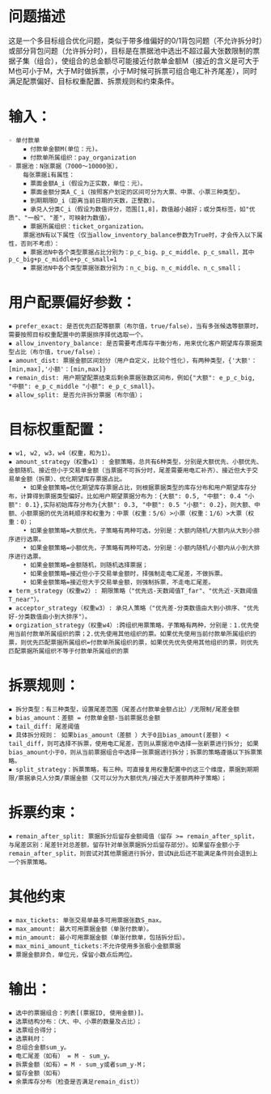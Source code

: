 # 问题描述
这是一个多目标组合优化问题，类似于带多维偏好的0/1背包问题（不允许拆分时）或部分背包问题（允许拆分时），目标是在票据池中选出不超过最大张数限制的票据子集（组合），使组合的总金额尽可能接近付款单金额M（接近的含义是可大于M也可小于M，大于M时做拆票，小于M时候可拆票可组合电汇补齐尾差），同时满足配票偏好、目标权重配置、拆票规则和约束条件。
# 输入：
    ◦ 单付款单
        ▪ 付款单金额M(单位：元)。
        ▪ 付款单所属组织：pay_organization
    ◦ 票据池：N张票据（7000～10000张），
        每张票据i有属性：
        ▪ 票面金额A_i（假设为正实数，单位：元）。
        ▪ 票面金额分类A_C_i（按照客户划定的区间可分为大票、中票、小票三种类型）。
        ▪ 到期期限D_i（距离当前日期的天数，正整数）。
        ▪ 承兑人分类C_i（假设为数值评分，范围[1,8]，数值越小越好；或分类标签，如"优质"、"一般"、"差"，可映射为数值）。
        ▪ 票据所属组织：ticket_organization。
        票据池N有以下属性（仅当allow_inventory_balance参数为True时，才会传入以下属性，否则不考虑）：
        ▪ 票据池N中各个类型票据占比分别为：p_c_big、p_c_middle、p_c_small，其中p_c_big+p_c_middle+p_c_small=1
        ▪ 票据池N中各个类型票据张数分别为：n_c_big、n_c_middle、n_c_small；
# 用户配票偏好参数：
    ▪ prefer_exact: 是否优先匹配等额票（布尔值，true/false），当有多张候选等额票时，需要按照目标权重配置中的票据排序择优选取一个。
    ▪ allow_inventory_balance: 是否需要考虑库存平衡分布，用来优化客户期望库存票据类型占比（布尔值，true/false）；
    ▪ amount_dist: 票据金额区间划分（用户自定义，比较个性化），有两种类型，{'大额'：[min,max],'小额'：[min,max]}
    ▪ remain_dist: 用户期望配票结束后剩余票据张数区间布，例如{"大额": e_p_c_big, "中额": e_p_c_middle "小额": e_p_c_small}。
    ▪ allow_split: 是否允许拆分票据（布尔值）；
# 目标权重配置：
    ▪ w1, w2, w3，w4（权重，和为1）。
    ▪ amount_strategy（权重w1）: 金额策略，总共有6种类型，分别是大额优先、小额优先、金额随机、接近但小于交易单金额（当票据不可拆分时，尾差需要用电汇补齐）、接近但大于交易单金额（拆票）、优化期望库存票据占比。
        • 如果金额策略=优化期望库存票据占比，则根据票据类型的库存分布和用户期望库存分布，计算得到票据类型偏好。比如用户期望票据分布为：{大额": 0.5, "中额": 0.4 "小额": 0.1},实际初始库存分布为{大额": 0.3, "中额": 0.5 "小额": 0.2}，则大额、中额、小额票据的优先消耗顺序和权重为：中票（权重：5/6）>小票（权重：1/6）>大票（权重：0）；
        • 如果金额策略=大额优先，子策略有两种可选，分别是：大额内随机/大额内从大到小排序进行选票。
        • 如果金额策略=小额优先，子策略有两种可选，分别是：小额内随机/小额内从小到大排序进行选票。
        • 如果金额策略=金额随机，则随机选择票据；
        • 如果金额策略=接近但小于交易单金额时，择强制走电汇尾差，不做拆票。
        • 如果金额策略=接近但大于交易单金额，则强制拆票，不走电汇尾差。
    ▪ term_strategy（权重w2）: 期限策略（"优先远-天数阈值T_far"、"优先近-天数阈值T_near"）。
    ▪ acceptor_strategy（权重w3）: 承兑人策略（"优先差-分类数值由大到小排序、"优先好-分类数值由小到大排序"）。
    ▪ orgization_strategy（权重w4）:跨组织用票策略，子策略有两种，分别是：1.优先使用当前付款单所属组织的票；2.优先使用其他组织的票。如果优先使用当前付款单所属组织的票，则优先匹配票据所属组织=付款单所属组织的票，如果优先优先使用其他组织的票，则优先匹配票据所属组织不等于付款单所属组织的票
# 拆票规则：
    ▪ 拆分类型：有三种类型，设置尾差范围（尾差占付款单金额占比）/无限制/尾差金额
    ▪ bias_amount：差额 = 付款单金额-当前票据总金额
    ▪ tail_diff: 尾差阈值
    ▪ 具体拆分规则： 如果bias_amount（差额 ）大于0且bias_amount(差额) < tail_diff，则可选择不拆票，使用电汇尾差，否则从票据池中选择一张新票进行拆分; 如果bias_amount小于0，则从当前票据组合中选择一张票据进行拆分；拆票的策略遵循以下拆票策略。
    ▪ split_strategy：拆票策略，有三种。可直接复用权重配置中的这三个维度，票据到期期限/票据承兑人分类/票据金额（又可以分为大额优先/接近大于差额两种子策略）；
# 拆票约束：
    ▪ remain_after_split: 票据拆分后留存金额阈值（留存 >= remain_after_split，与尾差区别：尾差针对总差额，留存针对单张票据拆分后留存部分）。如果留存金额小于remain_after_split，则尝试对其他票据进行拆分，尝试N此后还不能满足条件则会退到上一个拆票策略。
# 其他约束    
    ▪ max_tickets: 单张交易单最多可用票据张数S_max。
    ▪ max_amount: 最大可用票据金额（单张付款单）。
    ▪ min_amount: 最小可用票据金额（单张付款单，包括拆分后）。
    ▪ max_mini_amount_tickets:不允许使用多张极小金额票据
    ▪ 票据金额非负，单位元，保留小数点后两位。
# 输出：
    ▪ 选中的票据组合：列表[(票据ID, 使用金额)]。
    ▪ 选票结构分布：（大、中、小票的数量及占比）；
    ▪ 选票组合得分；
    ▪ 选票耗时：
    ▪ 总组合金额sum_y。
    ▪ 电汇尾差（如有） = M - sum_y。
    ▪ 拆票金额（如有）= M - sum_y或者sum_y-M；
    ▪ 留存金额（如有）
    ▪ 余票库存分布（检查是否满足remain_dist））
